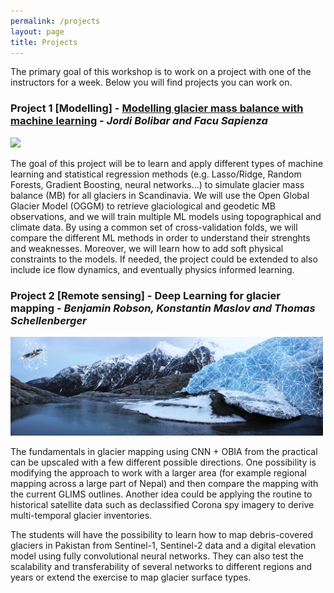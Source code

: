 ```yaml
---
permalink: /projects
layout: page
title: Projects
---
```


The primary goal of this workshop is to work on a project with one of the instructors for a week. Below you will find projects you can work on.

### Project 1 [Modelling] - [Modelling glacier mass balance with machine learning](https://github.com/Machine-Learning-in-Glaciology-Workshop/Project_MB_Regression) - *Jordi Bolibar and Facu Sapienza*

<img src="https://github.com/Machine-Learning-in-Glaciology-Workshop/Machine-Learning-in-Glaciology-Workshop.github.io/raw/master/assets/imgs/glacier_AI_lq.png" width="400">

The goal of this project will be to learn and apply different types of machine learning and statistical regression methods (e.g. Lasso/Ridge, Random Forests, Gradient Boosting, neural networks...) to simulate glacier mass balance (MB) for all glaciers in Scandinavia. We will use the Open Global Glacier Model (OGGM) to retrieve glaciological and geodetic MB observations, and we will train multiple ML models using topographical and climate data. By using a common set of cross-validation folds, we will compare the different ML methods in order to understand their strenghts and weaknesses. Moreover, we will learn how to add soft physical constraints to the models. If needed, the project could be extended to also include ice flow dynamics, and eventually physics informed learning. 

### Project 2 [Remote sensing] - Deep Learning for glacier mapping - *Benjamin Robson, Konstantin Maslov and Thomas Schellenberger* 

<img src="https://github.com/Machine-Learning-in-Glaciology-Workshop/Machine-Learning-in-Glaciology-Workshop.github.io/raw/master/assets/imgs/engabreen_VI_sentinel-1_white-mesh_2000x632.jpg" width="500">

<!-- <img src="https://github.com/Machine-Learning-in-Glaciology-Workshop/Machine-Learning-in-Glaciology-Workshop.github.io/blob/master/assets/imgs/engabreen_VI_sentinel-1_white-mesh_2000x632.jpg" width="800"> -->

The fundamentals in glacier mapping using CNN + OBIA from the practical can be upscaled with a few different possible directions. One possibility is modifying the approach to work with a larger area (for example regional mapping across a large part of Nepal) and then compare the mapping with the current GLIMS outlines. Another idea could be applying the routine to historical satellite data such as declassified Corona spy imagery to derive multi-temporal glacier inventories.

The students will have the possibility to learn how to map debris-covered glaciers in Pakistan from Sentinel-1, Sentinel-2 data and a digital elevation model using fully convolutional neural networks. They can also test the scalability and transferability of several networks to different regions and years or extend the exercise to map glacier surface types.
